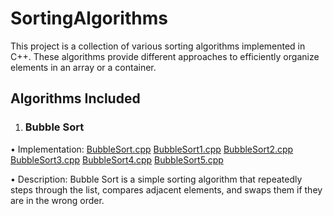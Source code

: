 # SortingAlgorithms
This project is a collection of various sorting algorithms implemented in C++. These algorithms provide different approaches to efficiently organize elements in an array or a container.

## Algorithms Included

 1. ### Bubble Sort
 • Implementation: 
[BubbleSort.cpp](BubbleSort/BubbleSort.cpp) 
[BubbleSort1.cpp](BubbleSort/BubbleSort1.cpp)
[BubbleSort2.cpp](BubbleSort/BubbleSort2.cpp)
[BubbleSort3.cpp](BubbleSort/BubbleSort3.cpp)
[BubbleSort4.cpp](BubbleSort/BubbleSort3.cpp)
[BubbleSort5.cpp](BubbleSort/BubbleSort3.cpp)

 • Description: Bubble Sort is a simple sorting algorithm that repeatedly steps through the list, compares adjacent elements, and swaps them if they are in the wrong order.
